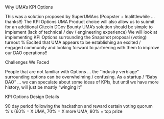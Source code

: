 Why UMA’s KPI Options

This was a solution proposed by SuperUMAns (Poopster + Inalittlewhile … thanks!!)
The KPI Options UMA Product choice will also allow us to submit for an additional Gitcoin DGov Bounty
UMA’s solution should be simple to implement (lack of technical / dev / engineering experience)
We will look at implementing KPI Options surrounding the Snapshot proposal (voting) turnout %
Excited that UMA appears to be establishing an excited / engaged community and looking forward to partnering with them to improve our DAO operations!!

Challenges We Faced

People that are not familiar with Options … the “industry verbiage” surrounding options can be overwhelming / confusing.
As a startup / “Baby DAO” … we can speculate about some ideas of KPIs, but until we have more history, will just be mostly “winging it”

KPI Options Design Details

90 day period following the hackathon and reward certain voting quorum %'s (60% = X UMA, 70% = X more UMA, 80% = top prize

